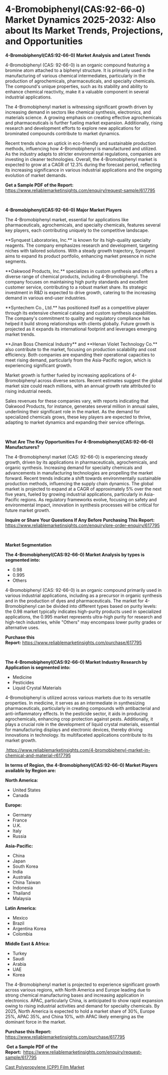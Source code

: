 <p><h1>4-Bromobiphenyl(CAS:92-66-0) Market Dynamics 2025-2032: Also about Its Market Trends, Projections, and Opportunities</h1></p><p><strong>4-Bromobiphenyl(CAS:92-66-0) Market Analysis and Latest Trends</strong></p>
<p><p>4-Bromobiphenyl (CAS: 92-66-0) is an organic compound featuring a bromine atom attached to a biphenyl structure. It is primarily used in the manufacturing of various chemical intermediates, particularly in the production of agrochemicals, pharmaceuticals, and specialty chemicals. The compound's unique properties, such as its stability and ability to enhance chemical reactivity, make it a valuable component in several industrial applications.</p><p>The 4-Bromobiphenyl market is witnessing significant growth driven by increasing demand in sectors like chemical synthesis, electronics, and materials science. A growing emphasis on creating effective agrochemicals and pharmaceuticals is further fueling market expansion. Additionally, rising research and development efforts to explore new applications for brominated compounds contribute to market dynamics.</p><p>Recent trends show an uptick in eco-friendly and sustainable production methods, influencing how 4-Bromobiphenyl is manufactured and utilized. As the industry adapts to stricter environmental regulations, companies are investing in cleaner technologies. Overall, the 4-Bromobiphenyl market is expected to grow at a CAGR of 12.3% during the forecast period, reflecting its increasing significance in various industrial applications and the ongoing evolution of market demands.</p></p>
<p><strong>Get a Sample PDF of the Report:&nbsp;</strong> <a href="https://www.reliablemarketinsights.com/enquiry/request-sample/617795?utm_campaign=3559&utm_medium=2&utm_source=Github&utm_content=ia&utm_term=04042025&utm_id=4-bromobiphenylcas92-66-0">https://www.reliablemarketinsights.com/enquiry/request-sample/617795</a></p>
<p>&nbsp;</p>
<p><strong>4-Bromobiphenyl(CAS:92-66-0) Major Market Players</strong></p>
<p><p>The 4-Bromobiphenyl market, essential for applications like pharmaceuticals, agrochemicals, and specialty chemicals, features several key players, each contributing uniquely to the competitive landscape.</p><p>**Synquest Laboratories, Inc.** is known for its high-quality specialty reagents. The company emphasizes research and development, targeting niches with tailored solutions. With a steady growth trajectory, Synquest aims to expand its product portfolio, enhancing market presence in niche segments.</p><p>**Oakwood Products, Inc.** specializes in custom synthesis and offers a diverse range of chemical products, including 4-Bromobiphenyl. The company focuses on maintaining high purity standards and excellent customer service, contributing to a robust market share. Its strategic investment in R&D is expected to drive growth, catering to the increasing demand in various end-user industries.</p><p>**Syntechem Co., Ltd.** has positioned itself as a competitive player through its extensive chemical catalog and custom synthesis capabilities. The company's commitment to quality and regulatory compliance has helped it build strong relationships with clients globally. Future growth is projected as it expands its international footprint and leverages emerging market trends.</p><p>**Jinan Boss Chemical Industry** and **Henan Violet Technology Co.** also contribute to the market, focusing on production scalability and cost efficiency. Both companies are expanding their operational capacities to meet rising demand, particularly from the Asia-Pacific region, which is experiencing significant growth.</p><p>Market growth is further fueled by increasing applications of 4-Bromobiphenyl across diverse sectors. Recent estimates suggest the global market size could reach millions, with an annual growth rate attributed to rising industrial needs.</p><p>Sales revenues for these companies vary, with reports indicating that Oakwood Products, for instance, generates several million in annual sales, underlining their significant role in the market. As the demand for specialized chemicals grows, these key players are expected to thrive, adapting to market dynamics and expanding their service offerings.</p></p>
<p>&nbsp;</p>
<p><strong>What Are The Key Opportunities For 4-Bromobiphenyl(CAS:92-66-0) Manufacturers?</strong></p>
<p><p>The 4-Bromobiphenyl market (CAS: 92-66-0) is experiencing steady growth, driven by its applications in pharmaceuticals, agrochemicals, and organic synthesis. Increasing demand for specialty chemicals and advancements in manufacturing technologies are propelling the market forward. Recent trends indicate a shift towards environmentally sustainable production methods, influencing the supply chain dynamics. The global market is projected to expand at a CAGR of approximately 5% over the next five years, fueled by growing industrial applications, particularly in Asia-Pacific regions. As regulatory frameworks evolve, focusing on safety and environmental impact, innovation in synthesis processes will be critical for future market growth.</p></p>
<p><strong>Inquire or Share Your Questions If Any Before Purchasing This Report:</strong> <a href="https://www.reliablemarketinsights.com/enquiry/pre-order-enquiry/617795?utm_campaign=3559&utm_medium=2&utm_source=Github&utm_content=ia&utm_term=04042025&utm_id=4-bromobiphenylcas92-66-0">https://www.reliablemarketinsights.com/enquiry/pre-order-enquiry/617795</a></p>
<p>&nbsp;</p>
<p><strong>Market Segmentation</strong></p>
<p><strong>The 4-Bromobiphenyl(CAS:92-66-0) Market Analysis by types is segmented into:</strong></p>
<p><ul><li>0.98</li><li>0.995</li><li>Others</li></ul></p>
<p><p>4-Bromobiphenyl (CAS: 92-66-0) is an organic compound primarily used in various industrial applications, including as a precursor in organic synthesis and in the production of dyes and pharmaceuticals. The market for 4-Bromobiphenyl can be divided into different types based on purity levels: the 0.98 market typically indicates high-purity products used in specialized applications, the 0.995 market represents ultra-high purity for research and high-tech industries, while "Others" may encompass lower purity grades or alternative uses.</p></p>
<p><strong>Purchase this Report:&nbsp;</strong><a href="https://www.reliablemarketinsights.com/purchase/617795?utm_campaign=3559&utm_medium=2&utm_source=Github&utm_content=ia&utm_term=04042025&utm_id=4-bromobiphenylcas92-66-0">https://www.reliablemarketinsights.com/purchase/617795</a></p>
<p>&nbsp;</p>
<p><strong>The 4-Bromobiphenyl(CAS:92-66-0) Market Industry Research by Application is segmented into:</strong></p>
<p><ul><li>Medicine</li><li>Pesticides</li><li>Liquid Crystal Materials</li></ul></p>
<p><p>4-Bromobiphenyl is utilized across various markets due to its versatile properties. In medicine, it serves as an intermediate in synthesizing pharmaceuticals, particularly in creating compounds with antibacterial and anti-inflammatory effects. In the pesticide sector, it aids in producing agrochemicals, enhancing crop protection against pests. Additionally, it plays a crucial role in the development of liquid crystal materials, essential for manufacturing displays and electronic devices, thereby driving innovations in technology. Its multifaceted applications contribute to its market growth.</p></p>
<p><a href="https://www.reliablemarketinsights.com/4-bromobiphenyl-market-in-chemical-and-material-r617795?utm_campaign=3559&utm_medium=2&utm_source=Github&utm_content=ia&utm_term=04042025&utm_id=4-bromobiphenylcas92-66-0">&nbsp;https://www.reliablemarketinsights.com/4-bromobiphenyl-market-in-chemical-and-material-r617795</a></p>
<p><strong>In terms of Region, the 4-Bromobiphenyl(CAS:92-66-0) Market Players available by Region are:</strong></p>
<p>
    <p> <strong> North America: </strong>
        <ul>
            <li>United States</li>
            <li>Canada</li>
        </ul>
        </p> 
    <p> <strong> Europe: </strong>
        <ul>
            <li>Germany</li>
            <li>France</li>
            <li>U.K.</li>
            <li>Italy</li>
            <li>Russia</li>
        </ul>
        </p> 
    <p> <strong> Asia-Pacific: </strong>
        <ul>
            <li>China</li>
            <li>Japan</li>
            <li>South Korea</li>
            <li>India</li>
            <li>Australia</li>
            <li>China Taiwan</li>
            <li>Indonesia</li>
            <li>Thailand</li>
            <li>Malaysia</li>
        </ul>
        </p> 
    <p> <strong> Latin America: </strong>
        <ul>
            <li>Mexico</li>
            <li>Brazil</li>
            <li>Argentina Korea</li>
            <li>Colombia</li>
        </ul>
        </p> 
    <p> <strong> Middle East & Africa: </strong>
        <ul>
            <li>Turkey</li>
            <li>Saudi</li>
            <li>Arabia</li>
            <li>UAE</li>
            <li>Korea</li>
        </ul>
    </p>
    </p>
<p><p>The 4-Bromobiphenyl market is projected to experience significant growth across various regions, with North America and Europe leading due to strong chemical manufacturing bases and increasing application in electronics. APAC, particularly China, is anticipated to show rapid expansion owing to rising industrial activities and demand for specialty chemicals. By 2025, North America is expected to hold a market share of 30%, Europe 25%, APAC 35%, and China 10%, with APAC likely emerging as the dominant force in the market.</p></p>
<p><strong>Purchase this Report: </strong><a href="https://www.reliablemarketinsights.com/purchase/617795?utm_campaign=3559&utm_medium=2&utm_source=Github&utm_content=ia&utm_term=04042025&utm_id=4-bromobiphenylcas92-66-0">https://www.reliablemarketinsights.com/purchase/617795</a></p>
<p>&nbsp;<strong>Get a Sample PDF of the Report:&nbsp;&nbsp;</strong><a href="https://www.reliablemarketinsights.com/enquiry/request-sample/617795?utm_campaign=3559&utm_medium=2&utm_source=Github&utm_content=ia&utm_term=04042025&utm_id=4-bromobiphenylcas92-66-0">https://www.reliablemarketinsights.com/enquiry/request-sample/617795</a></p>
<p><strong></strong></p>
<p><p><a href="https://github.com/boyertrull4r/Market-Research-Report-List-1/blob/main/cast-polypropylene-cpp-film-market.md?utm_campaign=3559&utm_medium=2&utm_source=Github&utm_content=ia&utm_term=04042025&utm_id=4-bromobiphenylcas92-66-0">Cast Polypropylene (CPP) Film Market</a></p></p>
